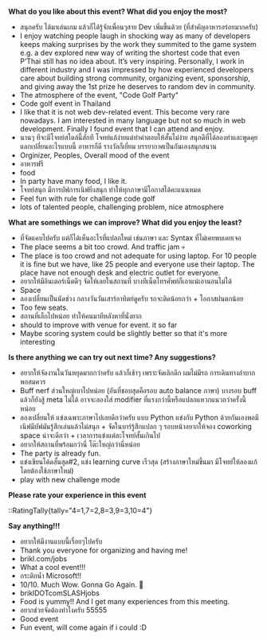 **What do you like about this event? What did you enjoy the most?**

- สนุกครับ ได้มาเล่นเกม แล้วก็ได้รู้จักเพื่อนๆสาย Dev เพิ่มขึ้นด้วย (ที่สำคัญอาหารอร่อยมากครับ)
- I enjoy watching people laugh in shocking way as many of developers keeps making surprises by the work they summited to the game system e.g. a dev explored new way of writing the shortest code that even P’Thai still has no idea about. It’s very inspiring. Personally, I work in different industry and I was impressed by how experienced developers care about building strong community, organizing event, sponsorship, and giving away the 1st prize he deserves to random dev in community.
- The atmosphere of the event, "Code Golf Party"
- Code golf event in Thailand
- I like that it is not web dev-related event. This become very rare nowadays. I am interested in many language but not so much in web development. Finally I found event that I can attend and enjoy.
- นานๆ ทีจะมีโจทย์สไตล์นี้สักที โจทย์แก้ง่ายแต่ทำคำตอบให้สั้นไม่ง่าย สนุกดีที่ได้ลองทำและพูดคุยแลกเปลี่ยนอะไรแบบนี้ อาหารก็ดี รางวัลก็เยี่ยม บรรยากาศเป็นกันเองสนุกสนาน
- Orginizer, Peoples, Overall mood of the event
- อาหารฟรี
- food
- In party have many food, I like it.
- โจทย์สนุก มีการบัฟการเนิฟยิ่งสนุก ทำให้ทุกภาษามีโอกาสได้คะแนนหมด
- Feel fun with rule for challenge code golf
- lots of talented people, challenging problem, nice atmosphere

**What are somethings we can improve? What did you enjoy the least?**

- ที่จัดแคบไปครับ แต่ก็ได้เห็นอะไรที่แปลกใหม่ เช่นภาษา และ Syntax ที่ไม่เคยพบเคยเจอ
- The place seems a bit too crowd. And traffic jam 💀
- The place is too crowd and not adequate for using laptop. For 10 people it is fine but we have, like 25 people and everyone use their laptop. The place have not enough desk and electric outlet for everyone.
- อยากให้มีอินเตอร์เน็ตดีๆ จัดให้เลยในสถานที่ บางทีเน็ตโทรศัพท์ก็เอาแน่เอานอนไม่ได้
- Space
- ลองเปลี่ยนเป็นนัดช่วง กลางวันวันเสาร์อาทิตย์ดูครับ รถจะติดน้อยกว่า + โอกาสฝนตกน้อย
- Too few seats.
- สถานที่เล็กไปหน่อย ทำให้คนมาทีหลังหาที่นั่งยาก
- should to improve with venue for event. it so far
- Maybe scoring system could be slightly better so that it's more interesting

**Is there anything we can try out next time? Any suggestions?**

- อยากให้จัดงานในวันหยุดมากกว่าครับ แล้วก็เช้าๆ เพราะจัดเลิกดึก ผมไม่มีรถ การเดินทางลำบากพอสมควร
- Buff nerf ส่วนใหญ่เบาไปหน่อย (อันที่ชอบสุดคือรอบ auto balance ภาษา) บางรอบ buff แล้วก็ยังสู้ meta ไม่ได้ อาจจะลองใส่ modifier ที่แรงกว่านี้หรือแปลกแหวกแนวกว่าครั้งนี้หน่อย
- ลองเปลี่ยนให้ แข่งเฉพาะภาษาไปเลยดีกว่าครับ แบบ Python แข่งกับ Python ด้วยกันเองพอมีเนิฟมีบัฟมันรู้สึกเล่นแล้วไม่สนุก + จัดในบาร์รู้สึกแปลก ๆ รอบหน้าอยากให้จอง coworking space น่าจะดีกว่า + เวลาการแข่งแต่ละโจทย์สั้นเกินไป
- อยากให้สถานที่พร้อมกว่านี่ โต๊ะใหญ่กว่านี่หน่อย
- The party is already fun.
- แข่งเขียนโค้ดสั้นสุด#2, แข่ง learning curve เร็วสุด (สร้างภาษาใหม่ขึ้นมา มีโจทย์ให้ลองแก้โดยต้องใช้ภาษาใหม่)
- play with new challenge mode

**Please rate your experience in this event**

::RatingTally{tally="4=1,7=2,8=3,9=3,10=4"}

**Say anything!!!**

- อยากให้มีงานแบบนี้เรื่อยๆไปครับ
- Thank you everyone for organizing and having me!
- brikl.com/jobs
- What a cool event!!!
- กระติกน้ำ Microsoft!!
- 10/10. Much Wow. Gonna Go Again. 👏
- briklDOTcomSLASHjobs
- Food is yummy!! And I get many experiences from this meeting.
- อยากช่วยจัดต้องทำไงครับ 55555
- Good event
- Fun event, will come again if i could :D
